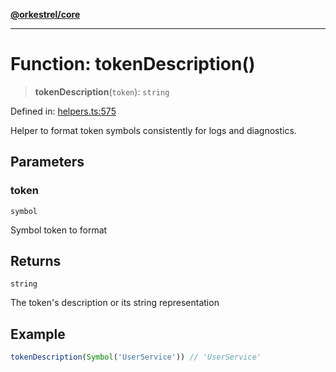 [**@orkestrel/core**](../index.md)

***

# Function: tokenDescription()

> **tokenDescription**(`token`): `string`

Defined in: [helpers.ts:575](https://github.com/orkestrel/core/blob/7cc3e19bc4a1e6f96f153d7b931686981208a465/src/helpers.ts#L575)

Helper to format token symbols consistently for logs and diagnostics.

## Parameters

### token

`symbol`

Symbol token to format

## Returns

`string`

The token's description or its string representation

## Example

```ts
tokenDescription(Symbol('UserService')) // 'UserService'
```
